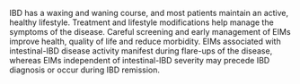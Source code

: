 IBD has a waxing and waning course, and most patients maintain an active, healthy lifestyle. Treatment and lifestyle modifications help manage the symptoms of the disease. Careful screening and early management of EIMs improve health, quality of life and reduce morbidity. EIMs associated with intestinal-IBD disease activity manifest during flare-ups of the disease, whereas EIMs independent of intestinal-IBD severity may precede IBD diagnosis or occur during IBD remission.